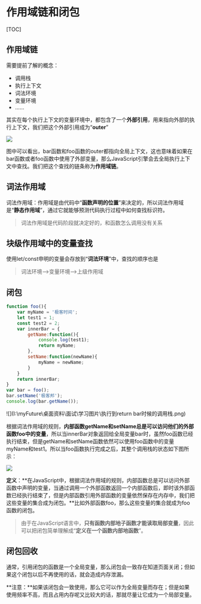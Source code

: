 # 作用域链和闭包

[TOC]

## 作用域链

需要提前了解的概念：

- 调用栈
- 执行上下文
- 词法环境
- 变量环境
- ......

其实在每个执行上下文的变量环境中，都包含了一个**外部引用**，用来指向外部的执行上下文，我们把这个外部引用成为“**outer**”

![](I:\myFuture\桌面资料\面试\学习图片\调用栈.png)

图中可以看出，bar函数和foo函数的outer都指向全局上下文，这也意味着如果在bar函数或者foo函数中使用了外部变量，那么JavaScript引擎会去全局执行上下文中查找。我们把这个查找的链条称为**作用域链**。

## 词法作用域

词法作用域：作用域是由代码中“**函数声明的位置**”来决定的，所以词法作用域是“**静态作用域**”，通过它就能够预测代码执行过程中如何查找标识符。

> 词法作用域是代码阶段就决定好的，和函数怎么调用没有关系

## 块级作用域中的变量查找

使用let/const申明的变量会存放到“**词法环境**”中，查找的顺序也是

> 词法环境-->变量环境-->上级作用域

## 闭包

```js
function foo(){
    var myName = '极客时间';
    let test1 = 1;
    const test2 = 2;
    var innerBar = {
        getName:function(){
            console.log(test1);
            return myName;
        },
        setName:function(newName){
            myName = newName;
        }
    }
    return innerBar;
}
var bar = foo();
bar.setName('极客邦');
console.log(bar.getName());
```

![](I:\myFuture\桌面资料\面试\学习图片\执行到return bar时候的调用栈.png)

根据词法作用域的规则，**内部函数getName和setName总是可以访问他们的外部函数foo中的变量**，所以当innerBar对象返回给全局变量bar时，虽然foo函数已经执行结束，但是getName和setName函数依然可以使用foo函数中的变量myName和test1。所以当foo函数执行完成之后，其整个调用栈的状态如下图所示：

![](I:\myFuture\桌面资料\面试\学习图片\闭包产生的过程.png)

**定义**：**在JavaScript中，根据词法作用域的规则，内部函数总是可以访问外部函数中声明的变量，当通过调用一个外部函数返回一个内部函数后，即时该外部函数已经执行结束了，但是内部函数引用外部函数的变量依然保存在内存中，我们把这些变量的集合成为闭包。**比如外部函数foo，那么这些变量的集合就成为foo函数的闭包。

> 由于在JavaScript语言中，**只有函数内部地子函数才能读取局部变量**，因此可以把闭包简单理解成“**定义在一个函数内部地函数**”。

## 闭包回收

通常，引用闭包的函数是一个全局变量，那么闭包会一致存在知道页面关闭；但如果这个闭包以后不再使用的话，就会造成内存泄漏。

**注意：**如果该闭包会一致使用，那么它可以作为全局变量而存在；但是如果使用频率不高，而且占用内存呢又比较大的话，那就尽量让它成为一个局部变量。